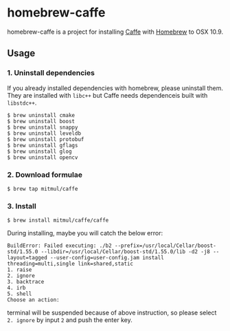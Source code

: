 homebrew-caffe
==============

homebrew-caffe is a project for installing [Caffe][] with [Homebrew][homebrew] to OSX 10.9.

## Usage

### 1. Uninstall dependencies

If you already installed dependencies with homebrew, please uninstall them. They are installed with `libc++` but Caffe needs dependenceis built with `libstdc++`.

	$ brew uninstall cmake
	$ brew uninstall boost
	$ brew uninstall snappy
	$ brew uninstall leveldb
	$ brew uninstall protobuf
	$ brew uninstall gflags
	$ brew uninstall glog
	$ brew uninstall opencv

### 2. Download formulae

	$ brew tap mitmul/caffe

### 3. Install

	$ brew install mitmul/caffe/caffe

During installing, maybe you will catch the below error:

	BuildError: Failed executing: ./b2 --prefix=/usr/local/Cellar/boost-std/1.55.0 --libdir=/usr/local/Cellar/boost-std/1.55.0/lib -d2 -j8 --layout=tagged --user-config=user-config.jam install threading=multi,single link=shared,static
	1. raise
	2. ignore
	3. backtrace
	4. irb
	5. shell
	Choose an action:

terminal will be suspended because of above instruction, so please select `2. ignore` by input `2` and push the enter key.

[caffe]:https://github.com/BVLC/caffe
[homebrew]:http://mxcl.github.com/homebrew/
